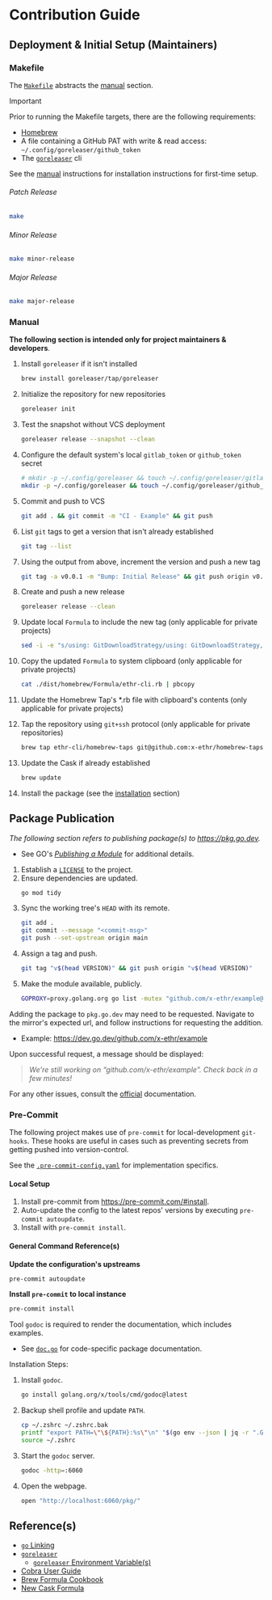 # Contribution Guide

## Deployment & Initial Setup (Maintainers)

### Makefile

The [`Makefile`](./Makefile) abstracts the [manual](#manual) section.

> [!IMPORTANT]
> Prior to running the Makefile targets, there are the following requirements:
> - [Homebrew](https://brew.sh)
> - A file containing a GitHub PAT with write & read access: `~/.config/goreleaser/github_token`
> - The [`goreleaser`](https://goreleaser.com/install/) cli

See the [manual](#manual) instructions for installation instructions for first-time setup.

###### Patch Release

```bash
make
```

###### Minor Release

```bash
make minor-release
```

###### Major Release

```bash
make major-release
```

### Manual

**The following section is intended only for project maintainers & developers**.

1. Install `goreleaser` if it isn't installed

    ```bash
    brew install goreleaser/tap/goreleaser
    ```

2. Initialize the repository for new repositories

    ```bash
    goreleaser init
    ```

3. Test the snapshot without VCS deployment

    ```bash
    goreleaser release --snapshot --clean
    ```

4. Configure the default system's local `gitlab_token` or `github_token` secret

    ```bash
    # mkdir -p ~/.config/goreleaser && touch ~/.config/goreleaser/gitlab_token
    mkdir -p ~/.config/goreleaser && touch ~/.config/goreleaser/github_token
    ```

5. Commit and push to VCS

    ```bash
    git add . && git commit -m "CI - Example" && git push
    ```

6. List `git` tags to get a version that isn't already established

    ```bash
    git tag --list
    ```

7. Using the output from above, increment the version and push a new tag

    ```bash
    git tag -a v0.0.1 -m "Bump: Initial Release" && git push origin v0.0.1
    ```

8. Create and push a new release

    ```bash
    goreleaser release --clean
    ```

9. Update local `Formula` to include the new tag (only applicable for private projects)

    ```bash
    sed -i -e "s/using: GitDownloadStrategy/using: GitDownloadStrategy, tag: \"$(git tag --points-at HEAD)\"/g" ./dist/homebrew/Formula/ethr-cli.rb
    ```

10. Copy the updated `Formula` to system clipboard (only applicable for private projects)

     ```bash
     cat ./dist/homebrew/Formula/ethr-cli.rb | pbcopy
     ```

11. Update the Homebrew Tap's *.rb file with clipboard's contents (only applicable for private projects)

12. Tap the repository using `git+ssh` protocol (only applicable for private repositories)

     ```bash
     brew tap ethr-cli/homebrew-taps git@github.com:x-ethr/homebrew-taps
     ```

13. Update the Cask if already established

     ```bash
     brew update
     ```

14. Install the package (see the [installation](#installing) section)

## Package Publication

_The following section refers to publishing package(s) to https://pkg.go.dev._

- See GO's [*Publishing a Module*](https://go.dev/doc/modules/publishing) for additional details.

1. Establish a [`LICENSE`](https://spdx.org/licenses/) to the project.
2. Ensure dependencies are updated.
    ```bash
    go mod tidy
    ```
3. Sync the working tree's `HEAD` with its remote.
    ```bash
    git add .
    git commit --message "<commit-msg>"
    git push --set-upstream origin main
    ```
4. Assign a tag and push.
    ```bash
    git tag "v$(head VERSION)" && git push origin "v$(head VERSION)"
    ```
5. Make the module available, publicly.
    ```bash
    GOPROXY=proxy.golang.org go list -mutex "github.com/x-ethr/example@v$(head VERSION)"
    ```

Adding the package to `pkg.go.dev` may need to be requested. Navigate to the mirror's expected url, and follow
instructions for requesting the addition.

- Example: https://dev.go.dev/github.com/x-ethr/example

Upon successful request, a message should be displayed:

> _We're still working on “github.com/x-ethr/example”. Check back in a few minutes!_

For any other issues, consult the [official](https://pkg.go.dev/about#adding-a-package) documentation.

### Pre-Commit

The following project makes use of `pre-commit` for local-development `git-hooks`. These hooks are useful
in cases such as preventing secrets from getting pushed into version-control.

See the [`.pre-commit-config.yaml`](.pre-commit-config.yaml) for implementation specifics.

#### Local Setup

1. Install pre-commit from https://pre-commit.com/#install.
2. Auto-update the config to the latest repos' versions by executing `pre-commit autoupdate`.
3. Install with `pre-commit install`.

#### General Command Reference(s)

**Update the configuration's upstreams**

```bash
pre-commit autoupdate
```

**Install `pre-commit` to local instance**

```bash
pre-commit install
```

Tool `godoc` is required to render the documentation, which includes examples.

- See [`doc.go`](./doc.go) for code-specific package documentation.

Installation Steps:

1. Install `godoc`.
    ```bash
    go install golang.org/x/tools/cmd/godoc@latest
    ```
1. Backup shell profile and update `PATH`.
    ```bash
    cp ~/.zshrc ~/.zshrc.bak
    printf "export PATH=\"\${PATH}:%s\"\n" "$(go env --json | jq -r ".GOPATH")/bin" >> ~/.zshrc
    source ~/.zshrc
    ```
1. Start the `godoc` server.
    ```bash
    godoc -http=:6060
    ```
1. Open the webpage.
    ```bash
    open "http://localhost:6060/pkg/"
    ```

## Reference(s)

- [`go` Linking](https://www.digitalocean.com/community/tutorials/using-ldflags-to-set-version-information-for-go-applications?utm_source=reddit&utm_medium=social&utm_campaign=do-ldflags)
- [`goreleaser`](https://goreleaser.com/install/)
    - [`goreleaser` Environment Variable(s)](https://goreleaser.com/customization/env/)
- [Cobra User Guide](https://github.com/spf13/cobra/blob/main/site/content/user_guide.md)
- [Brew Formula Cookbook](https://github.com/Homebrew/brew/blob/master/docs/Formula-Cookbook.md)
- [New Cask Formula](https://github.com/Homebrew/homebrew-cask)
